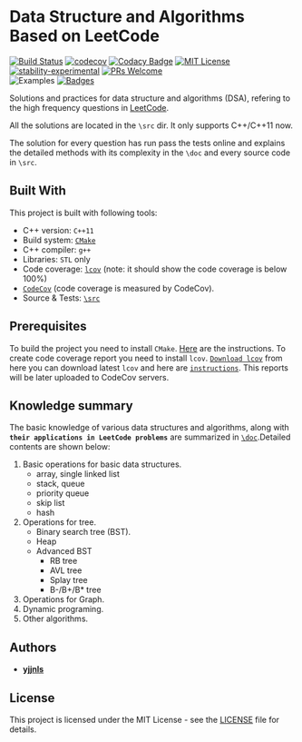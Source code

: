 # Data Structure and Algorithms Based on LeetCode

[![Build Status][travis-badge]][travis-link]
[![codecov][codecov-badge]][codecov-link]
[![Codacy Badge](https://api.codacy.com/project/badge/Grade/3cdacea7ff0d4c738f9689b82f40f10c)](https://www.codacy.com/app/yjjnls/LeetCode?utm_source=github.com&utm_medium=referral&utm_content=yjjnls/LeetCode&utm_campaign=badger)
[![MIT License][license-badge]](LICENSE.md)  
[![stability-experimental](https://img.shields.io/badge/stability-experimental-orange.svg)](https://github.com/emersion/stability-badges#experimental)
[![PRs Welcome](https://img.shields.io/badge/PRs-welcome-brightgreen.svg)](http://makeapullrequest.com)  
![Examples](https://img.shields.io/badge/%F0%9F%92%A1-examples-8C8E93.svg)
[![Badges](http://img.shields.io/:badges-6/6-ff6799.svg)](https://github.com/badges/badgerbadgerbadger)
<!-- [![Latest Stable Version](https://poser.pugx.org/matthiasnoback/badges/v/stable.png)](https://packagist.org/packages/matthiasnoback/badges) -->
<!-- [![Latest Unstable Version](https://poser.pugx.org/matthiasnoback/badges/v/unstable.png)](https://packagist.org/packages/matthiasnoback/badges) -->

<!-- [![Open Source Love](https://badges.frapsoft.com/os/v1/open-source.svg?v=103)](https://github.com/ellerbrock/open-source-badges/)   -->


Solutions and practices for data structure and algorithms (DSA), refering to the high frequency questions in [LeetCode](https://leetcode.com/problemset/all/).  

All the solutions are located in the `\src` dir. It only supports C++/C++11 now.    

The solution for every question has run pass the tests online and explains the detailed methods with its complexity in the `\doc` and every source code in `\src`.

## Built With

This project is built with following tools: 

-   C++ version: `C++11`
-   Build system: [`CMake`](https://cmake.org/)
-   C++ compiler: `g++`
-   Libraries: `STL` only
-   Code coverage: [`lcov`](http://ltp.sourceforge.net/coverage/lcov.php) (note: it should show the code coverage is below 100%)
-   [`CodeCov`](https://codecov.io/) (code coverage is measured by CodeCov).
-   Source & Tests: [`\src`](https://github.com/yjjnls/LeetCode/tree/master/src)

## Prerequisites

To build the project you need to install `CMake`. [Here](https://cmake.org/install/) are the instructions. To create code coverage report you need to install `lcov`. [`Download lcov`](http://ltp.sourceforge.net/coverage/lcov.php) from here you can download latest `lcov` and here are [`instructions`](http://ltp.sourceforge.net/coverage/lcov/readme.php). This reports will be later uploaded to CodeCov servers.

## Knowledge summary

The basic knowledge of various data structures and algorithms, along with **`their applications in LeetCode problems`** are summarized in [`\doc`](https://github.com/yjjnls/LeetCode/tree/master/doc).Detailed contents are shown below:  

1.  Basic operations for basic data structures.
    -   array, single linked list
    -   stack, queue
    -   priority queue
    -   skip list
    -   hash 
2.  Operations for tree.
    -   Binary search tree (BST).
    -   Heap
    -   Advanced BST
        -   RB tree
        -   AVL tree
        -   Splay tree
        -   B-/B+/B\* tree
3.  Operations for Graph.
4.  Dynamic programing.
5.  Other algorithms.

## Authors

-   [**yjjnls**](https://github.com/yjjnls)

## License

This project is licensed under the MIT License - see the [LICENSE](https://github.com/RokKos/classes-c-/blob/master/LICENSE) file for details.

[travis-badge]: https://travis-ci.org/yjjnls/LeetCode.svg?branch=master
[travis-link]: https://travis-ci.org/yjjnls/LeetCode

[codecov-badge]:   https://codecov.io/gh/yjjnls/LeetCode/branch/master/graph/badge.svg
[codecov-link]:    https://codecov.io/gh/yjjnls/LeetCode

[license-badge]: https://img.shields.io/badge/license-MIT-007EC7.svg


